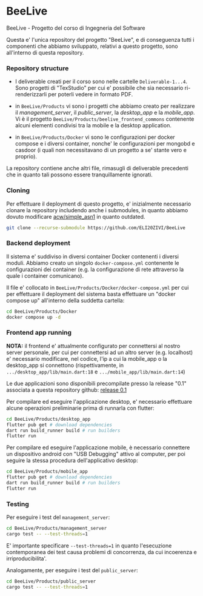 # BeeLive

BeeLive - Progetto del corso di Ingegneria del Software

Questa e' l'unica repository del progetto "BeeLive", e di conseguenza tutti i componenti che abbiamo sviluppato, relativi a questo progetto, sono all'interno di questa repository.

### Repository structure

- I deliverable creati per il corso sono nelle cartelle `Deliverable-1...4`. Sono progetti di "TexStudio" per cui e' possibile che sia necessario ri-renderizzarli per poterli vedere in formato PDF.

- in `BeeLive/Products` vi sono i progetti che abbiamo creato per realizzare il *management_server*, il *public_server*, la *desktop_app* e la *mobile_app*. Vi è il progetto `BeeLive/Products/beelive_frontend_commons` contenente alcuni elementi condivisi tra la mobile e la desktop application. 

- in `BeeLive/Products/Docker` vi sono le configurazioni per docker compose e i diversi container, nonche' le configurazioni per mongobd e casdoor (i quali non necessitavano di un progetto a se' stante vero e proprio).

La repository contiene anche altri file, rimasugli di deliverable precedenti che in quanto tali possono essere tranquillamente ignorati.

### Cloning

Per effettuare il deployment di questo progetto, e' inizialmente necessario clonare la repository includendo anche i submodules, in quanto abbiamo dovuto modificare [acw/simple_asn1](https://github.com/acw/simple_asn1)  in quanto outdated.

```bash
git clone --recurse-submodule https://github.com/ELI20ZIVI/BeeLive
```

### Backend deployment

Il sistema e' suddiviso in diversi container Docker contenenti i diversi moduli. Abbiamo creato un singolo `docker-compose.yml` contenente le configurazioni dei container (e.g. la configurazione di rete attraverso la quale i container comunicano).

Il file e' collocato in `BeeLive/Products/Docker/docker-compose.yml` per cui per effettuare il deployment del sistema basta effettuare un "docker compose up" all'interno della suddetta cartella:

```bash
cd BeeLive/Products/Docker
docker compose up -d
```

### Frontend app running

**NOTA:** il frontend e' attualmente configurato per connettersi al nostro server personale, per cui per connettersi ad un altro server (e.g. localhost) e' necessario modificare, nel codice, l'ip a cui la mobile_app o la desktop_app si connettono (rispettivamente, in `.../desktop_app/lib/main.dart:18` e `.../mobile_app/lib/main.dart:14`)

Le due applicazioni sono disponibili precompilate presso la release "0.1" associata a questa repository github: [release 0.1](https://github.com/ELI20ZIVI/BeeLive/releases/tag/0.1)

Per compilare ed eseguire l'applicazione desktop, e' necessario effettuare alcune operazioni preliminarie prima di runnarla con flutter:

```bash
cd BeeLive/Products/desktop_app
flutter pub get # download dependencies
dart run build_runner build # run builders
flutter run
```

Per compilare ed eseguire l'applicazione mobile, è necessario connettere un dispositivo android con "USB Debugging" attivo al computer, per poi seguire la stessa procedura dell'applicativo desktop:
```bash
cd BeeLive/Products/mobile_app
flutter pub get # download dependencies
dart run build_runner build # run builders
flutter run
```

### Testing

Per eseguire i test del `management_server`: 

```bash
cd BeeLive/Products/management_server
cargo test -- --test-threads=1
```

E' importante specificare `--test-threads=1` in quanto l'esecuzione contemporanea dei test causa problemi di concorrenza, da cui incoerenza e irriproducibilita'.

Analogamente, per eseguire i test del `public_server`:

```bash
cd BeeLive/Products/public_server
cargo test -- --test-threads=1
```
